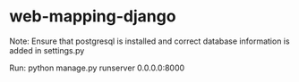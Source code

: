 # web-mapping-django

Note:
  Ensure that postgresql is installed and correct database information is added in settings.py
 
Run:
  python manage.py runserver 0.0.0.0:8000
